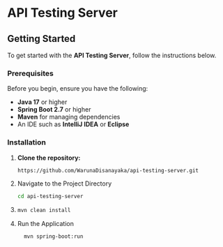 
# API Testing Server


## Getting Started

To get started with the **API Testing Server**, follow the instructions below.

### Prerequisites

Before you begin, ensure you have the following:

- **Java 17** or higher
- **Spring Boot 2.7** or higher
- **Maven** for managing dependencies
- An IDE such as **IntelliJ IDEA** or **Eclipse**

### Installation

1. **Clone the repository:**

   ```bash
   https://github.com/WarunaDisanayaka/api-testing-server.git

2. Navigate to the Project Directory

   ```bash
   cd api-testing-server
3. 
   ```bash
   mvn clean install
4. Run the Application
   ```bash
     mvn spring-boot:run